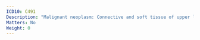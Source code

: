 ```yaml
---
ICD10: C491
Description: "Malignant neoplasm: Connective and soft tissue of upper limb, including shoulder"
Matters: No
Weight: 0
---
```

